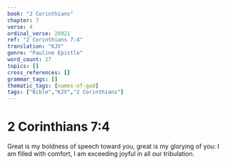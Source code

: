 ```yaml
---
book: "2 Corinthians"
chapter: 7
verse: 4
ordinal_verse: 28921
ref: "2 Corinthians 7:4"
translation: "KJV"
genre: "Pauline Epistle"
word_count: 27
topics: []
cross_references: []
grammar_tags: []
thematic_tags: [names-of-god]
tags: ["Bible","KJV","2 Corinthians"]
---
```


# 2 Corinthians 7:4

Great is my boldness of speech toward you, great is my glorying of you: I am filled with comfort, I am exceeding joyful in all our tribulation.
